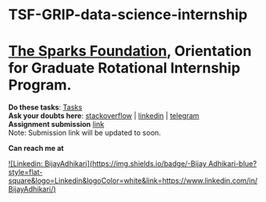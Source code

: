 # TSF-GRIP-data-science-internship
# [The Sparks Foundation](https://www.linkedin.com/in/the-sparks-foundation/), Orientation for Graduate Rotational Internship Program. 

**Do these tasks**: [Tasks](https://drive.google.com/file/d/1PSXvnDNelY_qgIHwnNldy1JTBiRfwQXx/view?usp=sharing)   
**Ask your doubts here**: [stackoverflow](https://drive.google.com/file/d/1RydRmfC-M4PwpXytlIwUW1PRJEXxTm-U/view?usp=sharing) | [linkedin](https://www.linkedin.com/groups/10379184/) | [telegram](https://t.me/joinchat/RLfEi0_gNc2t7Q2rJ9ioiA)    
**Assignment submission** [link]()    
Note: Submission link will be updated to soon.

**Can reach me at**   

[![Linkedin: BijayAdhikari](https://img.shields.io/badge/-Bijay Adhikari-blue?style=flat-square&logo=Linkedin&logoColor=white&link=https://www.linkedin.com/in/BijayAdhikari/)](https://www.linkedin.com/in/bijayadhikari/)
